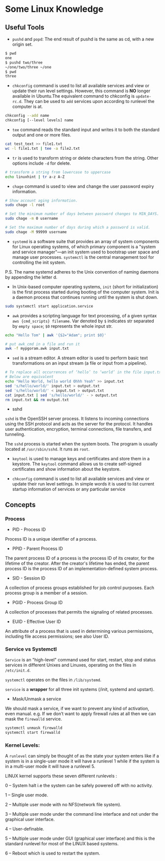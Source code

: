 # Some Linux Knowledge

## Useful Tools

* `pushd` and `popd`: The end result of pushd is the same as cd, with a new origin set.

```bash
$ pwd
one
$ pushd two/three
~/one/two/three ~/one
$ pwd
three
```

* `chkconfig` command is used to list all available services and view or update their run level settings.
However, this command is **NO** longer available in Ubuntu.The equivalent command to chkconfig is `update-rc.d`. They can be used to `add` services upon according to runlevel the computer is at.

```bash
chkconfig --add name
chkconfig [--level levels] name 
```

* `tee` command reads the standard input and writes it to both the standard output and one or more files. 

```bash
cat test_text >> file1.txt
wc -l file1.txt | tee -a file2.txt
```

* `tr` is used to transform string or delete characters from the string. Other options include `-d` for delete.

```bash
# transform a string from lowercase to uppercase
echo linuxhint | tr a-z A-Z
```

* `chage` command is used to view and change the user password expiry information.

```bash
# Show account aging information.
sudo chage -l root

# Set the minimum number of days between password changes to MIN_DAYS. A value of zero for this field indicates that the user may change his/her password at any time.
sudo chage -m 0 username

# Set the maximum number of days during which a password is valid. 
sudo chage -M 99999 username
```

* `systemd` is a software suite that provides an array of system components for Linux operating systems, of which primary component is a "system and service manager"—an init system used to bootstrap user space and manage user processes. `systemctl` is the central management tool for controlling the init system.

P.S. The name systemd adheres to the Unix convention of naming daemons by appending the letter d.

* In Unix-based computer operating systems, `init` (short for initialization) is the first process started during booting of the computer system. Init is a daemon process that continues running until the system is shut down. 

```bash
sudo systemctl start application.service
```

* `awk` provides a scripting language for text processing, of a given syntax `aws {cmd_scripts} filename`. Var denoted by `$` indicates str separated by `empty space`; `$0` represents the whole input str.

```bash
echo "Hello Tom" | awk '{$2="Adam"; print $0}'

# put awk_cmd in a file and run it
awk -f mypgoram.awk input.txt
```

* `sed` is a stream editor. A stream editor is used to perform basic text transformations on an input stream (a file or input from a pipeline).

```bash
# To replace all occurrences of ‘hello’ to ‘world’ in the file input.txt:
# Below are equivalent 
echo "Hello World, hello world Ohhh Yeah" >> input.txt
sed 's/hello/world/' input.txt > output.txt
sed 's/hello/world/' < input.txt > output.txt
cat input.txt | sed 's/hello/world/' - > output.txt
rm input.txt && rm output.txt
```

* sshd

`sshd` is the OpenSSH server process. It listens to incoming connections using the SSH protocol and acts as the server for the protocol. It handles user authentication, encryption, terminal connections, file transfers, and tunneling.

The `sshd` process is started when the system boots. The program is usually located at `/usr/sbin/sshd`. It runs as `root`.

* `keytool` is used to manage keys and certificates and store them in a keystore. The `keytool` command allows us to create self-signed certificates and show information about the keystore.

* `chkconfig` command is used to list all available services and view or update their run level settings. In simple words it is used to list current startup information of services or any particular service

## Concepts

### Process

* PID - Process ID

Process ID is a unique identifier of a process.

* PPID - Parent Process ID

The parent process ID of a process is the process ID of its creator, for the lifetime of the creator. After the creator's lifetime has ended, the parent process ID is the process ID of an implementation-defined system process.

* SID - Session ID

A collection of process groups established for job control purposes. Each process group is a member of a session.

* PGID - Process Group ID

A collection of processes that permits the signaling of related processes.

* EUID - Effective User ID

An attribute of a process that is used in determining various permissions, including file access permissions; see also User ID.

### Service vs Systemctl

`Service` is an "high-level" command used for start, restart, stop and status services in different Unixes and Linuxes, operating on the files in `/etc/init.d`.

`systemctl` operates on the files in `/lib/systemd`.

`service` is a **wrapper** for all three init systems (/init, systemd and upstart).

* Mask/Unmask a service

We should mask a service, if we want to prevent any kind of activation, even manual. e.g. If we don’t want to apply firewall rules at all then we can mask the `firewalld` service.

```bash
systemctl unmask firewalld
systemctl start firewalld
```

### Kernel Levels:

A `runlevel` can simply be thought of as the state your system enters like if a system is in a single-user mode it will have a runlevel 1 while if the system is in a multi-user mode it will have a runlevel 5.

LINUX kernel supports these seven different runlevels :

0 – System halt i.e the system can be safely powered off with no activity.

1 – Single user mode.

2 – Multiple user mode with no NFS(network file system).

3 – Multiple user mode under the command line interface and not under the graphical user interface.

4 – User-definable.

5 – Multiple user mode under GUI (graphical user interface) and this is the standard runlevel for most of the LINUX based systems.

6 – Reboot which is used to restart the system.